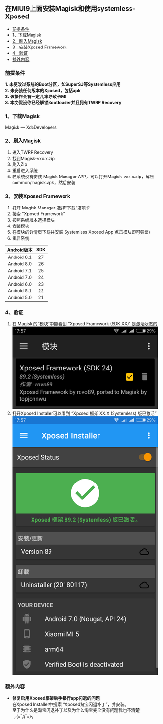 ## 在MIUI9上面安装Magisk和使用systemless-Xposed <!-- omit in toc -->

- [前提条件](#前提条件)
- [1、下载Magisk](#1下载magisk)
- [2、刷入Magisk](#2刷入magisk)
- [3、安装Xposed Framework](#3安装xposed-framework)
- [4、验证](#4验证)
- [额外内容](#额外内容)

### 前提条件
**1. 未更改过系统的Boot分区，如SuperSU等Systemless应用**  
**2. 未安装任何版本的Xposed，包括apk**  
**3. 该操作会有一定几率导致卡MI**  
**3. 本文假设你已经解锁Bootloader并且拥有TWRP Recovery**  

### 1、下载Magisk
[Magisk — XdaDevelopers](https://forum.xda-developers.com/apps/magisk)  

### 2、刷入Magisk
1. 进入TWRP Recovery
2. 找到Magisk-vxx.x.zip
3. 刷入Zip
4. 重启进入系统
5. 若系统没有安装 Magisk Manager APP，可以打开Magisk-vxx.x.zip，解压common/magisk.apk，然后安装

### 3、安装Xposed Framework
1. 打开 Magisk Manager 选择“下载”选项卡
2. 搜索 "Xposed Framework"
3. 按照系统版本选择模块
4. 安装模块
5. 在模块的详情页下载并安装 Systemless Xposed App(点击模块即可弹出)
6. 重启系统

| Android版本 | SDK |
| :-: | :-: |
| Android 8.1 | 27 |
| Android 8.0 | 26 |
| Android 7.1 | 25 |
| Android 7.0 | 24 |
| Android 6.0 | 23 |
| Android 5.1 | 22 |
| Android 5.0 | 21 |

### 4、验证  
1. 在 Magisk 的“模块”中能看到 “Xposed Framework (SDK XX)” 是激活状态的  
![Magisk-Modes](../../assets/phone/Mi5-Miui9-SDK24/Magisk-Modes.png)
2. 打开Xposed Installer可以看到 “Xposed 框架 XX.X (Systemless) 版已激活”  
![Xposed-Installer](../../assets/phone/Mi5-Miui9-SDK24/Xposed-Installer.png)

### 额外内容
+ **修复启用Xposed框架后手银行app闪退的问题**  
在Xposed Installer中搜索 “Xposed淘宝闪退补丁”，并安装。  
至于为什么是淘宝闪退补丁以及为什么淘宝完全没有问题我也不清楚╭(๑¯д¯๑)╮
